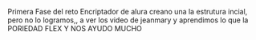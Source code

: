 Primera Fase del reto Encriptador de alura
creano una la estrutura incial, pero no lo logramos,, a ver los video de jeanmary
y aprendimos lo que la PORIEDAD FLEX Y NOS AYUDO MUCHO
